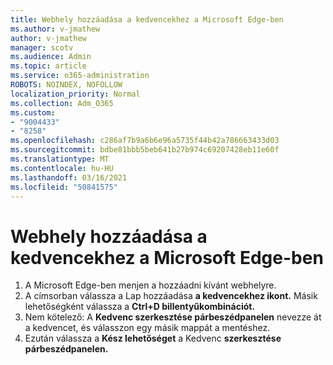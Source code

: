 ```yaml
---
title: Webhely hozzáadása a kedvencekhez a Microsoft Edge-ben
ms.author: v-jmathew
author: v-jmathew
manager: scotv
ms.audience: Admin
ms.topic: article
ms.service: o365-administration
ROBOTS: NOINDEX, NOFOLLOW
localization_priority: Normal
ms.collection: Adm_O365
ms.custom:
- "9004433"
- "8258"
ms.openlocfilehash: c286af7b9a6b6e96a5735f44b42a786663433d03
ms.sourcegitcommit: bdbe81bbb5beb641b27b974c69207428eb11e60f
ms.translationtype: MT
ms.contentlocale: hu-HU
ms.lasthandoff: 03/16/2021
ms.locfileid: "50841575"
---
```

# <a name="add-a-site-to-your-favorites-in-microsoft-edge"></a>Webhely hozzáadása a kedvencekhez a Microsoft Edge-ben

1. A Microsoft Edge-ben menjen a hozzáadni kívánt webhelyre.
2. A címsorban válassza a Lap hozzáadása **a kedvencekhez ikont.** Másik lehetőségként válassza a **Ctrl+D billentyűkombinációt.**
3. Nem kötelező: A **Kedvenc szerkesztése párbeszédpanelen** nevezze át a kedvencet, és válasszon egy másik mappát a mentéshez.
4. Ezután válassza a **Kész lehetőséget** a Kedvenc **szerkesztése párbeszédpanelen.**
